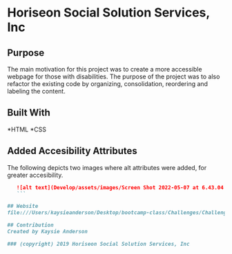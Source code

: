 # Horiseon Social Solution Services, Inc

## Purpose

The main motivation for this project was to create a more accessible webpage for those with disabilities. The purpose of the project was to also refactor the existing code by organizing, consolidation, reordering and labeling the content.

## Built With
*HTML
*CSS

## Added Accesibility Attributes

The following depicts two images where alt attributes were added, for greater accesibility. 
 ```md
    ![alt text](Develop/assets/images/Screen Shot 2022-05-07 at 6.43.04 PM.png)
    ```

## Website
file:///Users/kaysieanderson/Desktop/bootcamp-class/Challenges/Challenge-1/Develop/index.html

## Contribution
Created by Kaysie Anderson

### (copyright) 2019 Horiseon Social Solution Services, Inc





